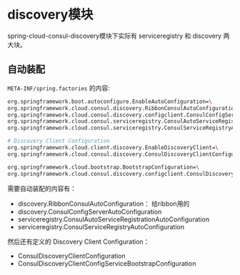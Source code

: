 # discovery模块

spring-cloud-consul-discovery模块下实际有 serviceregistry 和 discovery 两大块。

## 自动装配

`META-INF/spring.factories` 的内容:

```bash
org.springframework.boot.autoconfigure.EnableAutoConfiguration=\
org.springframework.cloud.consul.discovery.RibbonConsulAutoConfiguration,\
org.springframework.cloud.consul.discovery.configclient.ConsulConfigServerAutoConfiguration,\
org.springframework.cloud.consul.serviceregistry.ConsulAutoServiceRegistrationAutoConfiguration,\
org.springframework.cloud.consul.serviceregistry.ConsulServiceRegistryAutoConfiguration

# Discovery Client Configuration
org.springframework.cloud.client.discovery.EnableDiscoveryClient=\
org.springframework.cloud.consul.discovery.ConsulDiscoveryClientConfiguration

org.springframework.cloud.bootstrap.BootstrapConfiguration=\
org.springframework.cloud.consul.discovery.configclient.ConsulDiscoveryClientConfigServiceBootstrapConfiguration
```

需要自动装配的内容有：

- discovery.RibbonConsulAutoConfiguration： 给ribbon用的
- discovery.ConsulConfigServerAutoConfiguration
- serviceregistry.ConsulAutoServiceRegistrationAutoConfiguration
- serviceregistry.ConsulServiceRegistryAutoConfiguration

然后还有定义的 Discovery Client Configuration：

- ConsulDiscoveryClientConfiguration
- ConsulDiscoveryClientConfigServiceBootstrapConfiguration






